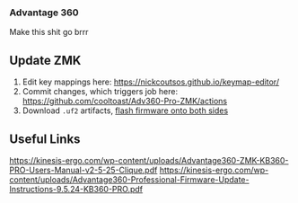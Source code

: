### Advantage 360

Make this shit go brrr

## Update ZMK
1. Edit key mappings here: https://nickcoutsos.github.io/keymap-editor/
2. Commit changes, which triggers job here: https://github.com/cooltoast/Adv360-Pro-ZMK/actions
3. Download `.uf2` artifacts, [flash firmware onto both sides](https://github.com/cooltoast/Adv360-Pro-ZMK/actions)

## Useful Links
https://kinesis-ergo.com/wp-content/uploads/Advantage360-ZMK-KB360-PRO-Users-Manual-v2-5-25-Clique.pdf
https://kinesis-ergo.com/wp-content/uploads/Advantage360-Professional-Firmware-Update-Instructions-9.5.24-KB360-PRO.pdf
